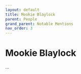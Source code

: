 ```yaml
---
layout: default
title: Mookie Blaylock
parent: People
grand_parent: Notable Mentions
nav_order: 3
---
```


# Mookie Blaylock

...